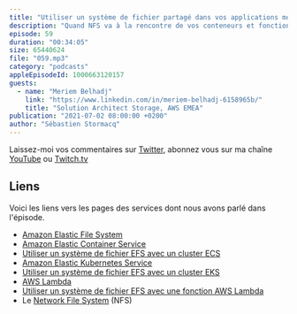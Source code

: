 ```yaml
---
title: "Utiliser un système de fichier partagé dans vos applications modernes"
description: "Quand NFS va à la rencontre de vos conteneurs et fonctions AWS Lambda: Une application moderne est une application souvent serverless, conteneurisée ou utilisant des fonctions AWS Lambda. Ce sont des applications agiles qui traitent souvent de gros volumes de données.  Comment ces applications peuvent utiliser des systèmes de fichier partagés pour stocker, ou échanger de la donnée? Comment Network File System (NFS), un protocole conçu dans les années 1980, est toujours d'actualité pour ces cas d'utilisation ?  Découvrez Amazon EFS, comment l'intégrer à vos applications modernes, quelles sont les bonnes pratiques, les considérations de performance, de sécurité et les coûts ?"
episode: 59
duration: "00:34:05"
size: 65440624
file: "059.mp3"
category: "podcasts"
appleEpisodeId: 1000663120157
guests:
  - name: "Meriem Belhadj"
    link: "https://www.linkedin.com/in/meriem-belhadj-6158965b/"
    title: "Solution Architect Storage, AWS EMEA"
publication: "2021-07-02 08:00:00 +0200"
author: "Sébastien Stormacq"
---
```


Laissez-moi vos commentaires sur [Twitter](https://twitter.com/sebsto), abonnez vous sur ma chaîne [YouTube](https://www.youtube.com/sebsto) ou [Twitch.tv](https://www.twitch.tv/sebAWS)

## Liens

Voici les liens vers les pages des services dont nous avons parlé dans l'épisode.

- [Amazon Elastic File System](https://aws.amazon.com/efs/)
- [Amazon Elastic Container Service](https://aws.amazon.com/ecs/?whats-new-cards.sort-by=item.additionalFields.postDateTime&whats-new-cards.sort-order=desc&ecs-blogs.sort-by=item.additionalFields.createdDate&ecs-blogs.sort-order=desc)
- [Utiliser un système de fichier EFS avec un cluster ECS](https://docs.aws.amazon.com/AmazonECS/latest/developerguide/tutorial-efs-volumes.html)
- [Amazon Elastic Kubernetes Service](https://aws.amazon.com/eks/?whats-new-cards.sort-by=item.additionalFields.postDateTime&whats-new-cards.sort-order=desc&eks-blogs.sort-by=item.additionalFields.createdDate&eks-blogs.sort-order=desc) 
- [Utiliser un système de fichier EFS avec un cluster EKS](https://docs.aws.amazon.com/eks/latest/userguide/efs-csi.html)
- [AWS Lambda](https://aws.amazon.com/lambda/) 
- [Utiliser un système de fichier EFS avec une fonction AWS Lambda](https://docs.aws.amazon.com/lambda/latest/dg/configuration-filesystem.html)
- Le [Network File System](https://en.wikipedia.org/wiki/Network_File_System) (NFS)
